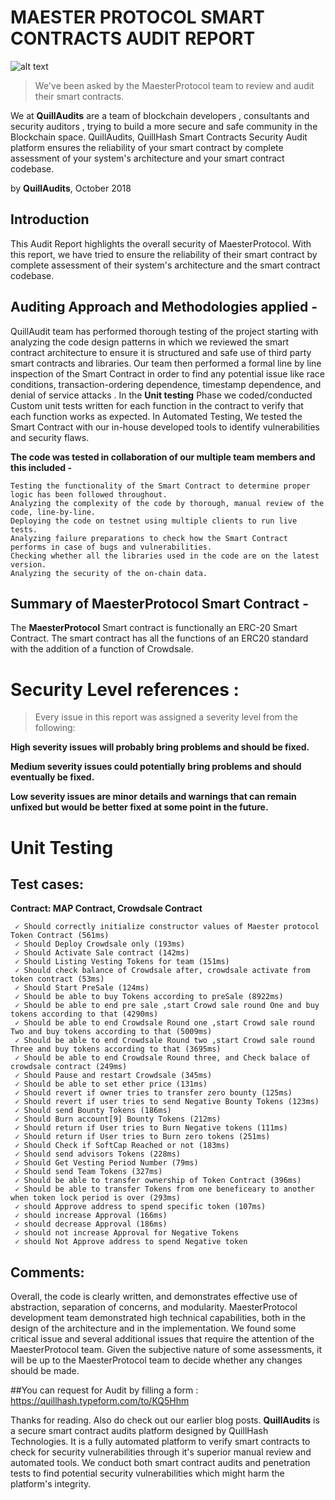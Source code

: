   #      MAESTER PROTOCOL SMART CONTRACTS AUDIT REPORT

![alt text](https://github.com/Quillhash/Audit_Reports/blob/master/Pic/Maester-Protocol.jpg)

>We've been asked by the MaesterProtocol team to review and audit their smart contracts.

We at **QuillAudits** are a team of blockchain developers , consultants and security auditors , trying to build a more secure and safe community in the Blockchain space. QuillAudits, QuillHash Smart Contracts Security Audit platform ensures the reliability of your smart contract by complete assessment of your system's architecture and your smart contract codebase.

by **QuillAudits**, October 2018

## Introduction

This Audit Report highlights the overall security of MaesterProtocol. With this report, we have tried to ensure the reliability of their smart contract by complete assessment of their system's architecture and the smart contract codebase.

## Auditing Approach and Methodologies applied -

QuillAudit team has performed thorough testing of the project starting with analyzing the code design patterns in which we reviewed the smart contract architecture to ensure it is structured and safe use of third party smart contracts and libraries.
Our team then performed a formal line by line inspection of the Smart Contract in order to find any potential issue like race conditions, transaction-ordering dependence, timestamp dependence, and denial of service attacks
.
In the **Unit testing** Phase we coded/conducted Custom unit tests written for each function in the contract to verify that each function works as expected. In Automated Testing, We tested the Smart Contract with our in-house developed tools to identify vulnerabilities and security flaws.

**The code was tested in collaboration of our multiple team members and this included -**

```
Testing the functionality of the Smart Contract to determine proper logic has been followed throughout.
Analyzing the complexity of the code by thorough, manual review of the code, line-by-line.
Deploying the code on testnet using multiple clients to run live tests.
Analyzing failure preparations to check how the Smart Contract performs in case of bugs and vulnerabilities.
Checking whether all the libraries used in the code are on the latest version.
Analyzing the security of the on-chain data.
```

## Summary of MaesterProtocol Smart Contract -

The **MaesterProtocol** Smart contract is functionally an ERC-20 Smart Contract. The smart contract has all the functions of an ERC20 standard with the addition of a function of Crowdsale.

# Security Level references :

> Every issue in this report was assigned a severity level from the following:

**High severity issues will probably bring problems and should be fixed.**

**Medium severity issues could potentially bring problems and should eventually be fixed.**

**Low severity issues are minor details and warnings that can remain unfixed but would be better fixed at some point in the future.**

# Unit Testing

## Test cases:

**Contract: MAP Contract, Crowdsale Contract**
```
 ✓ Should correctly initialize constructor values of Maester protocol Token Contract (561ms)
 ✓ Should Deploy Crowdsale only (193ms)
 ✓ Should Activate Sale contract (142ms)
 ✓ Should Listing Vesting Tokens for team (151ms)
 ✓ Should check balance of Crowdsale after, crowdsale activate from token contract (53ms)
 ✓ Should Start PreSale (124ms)
 ✓ Should be able to buy Tokens according to preSale (8922ms)
 ✓ Should be able to end pre sale ,start Crowd sale round One and buy tokens according to that (4290ms)
 ✓ Should be able to end Crowdsale Round one ,start Crowd sale round Two and buy tokens according to that (5009ms)
 ✓ Should be able to end Crowdsale Round two ,start Crowd sale round Three and buy tokens according to that (3695ms)
 ✓ Should be able to end Crowdsale Round three, and Check balace of crowdsale contract (249ms)
 ✓ Should Pause and restart Crowdsale (345ms)
 ✓ Should be able to set ether price (131ms)
 ✓ Should revert if owner tries to transfer zero bounty (125ms)
 ✓ Should revert if user tries to send Negative Bounty Tokens (123ms)
 ✓ Should send Bounty Tokens (186ms)
 ✓ Should Burn account[9] Bounty Tokens (212ms)
 ✓ Should return if User tries to Burn Negative tokens (111ms)
 ✓ Should return if User tries to Burn zero tokens (251ms)
 ✓ Should Check if SoftCap Reached or not (183ms)
 ✓ Should send advisors Tokens (228ms)
 ✓ Should Get Vesting Period Number (79ms)
 ✓ Should send Team Tokens (327ms)
 ✓ Should be able to transfer ownership of Token Contract (396ms)
 ✓ Should be able to transfer Tokens from one beneficeary to another when token lock period is over (293ms)
 ✓ should Approve address to spend specific token (107ms)
 ✓ should increase Approval (166ms)
 ✓ should decrease Approval (186ms)
 ✓ should not increase Approval for Negative Tokens
 ✓ should Not Approve address to spend Negative token
```


## Comments:

Overall, the code is clearly written, and demonstrates effective use of abstraction, separation of concerns, and modularity. MaesterProtocol development team demonstrated high technical capabilities, both in the design of the architecture and in the implementation.
We found some critical issue and several additional issues that require the attention of the MaesterProtocol team. Given the subjective nature of some assessments, it will be up to the MaesterProtocol team to decide whether any changes should be made.


##You can request for Audit by filling a form :
https://quillhash.typeform.com/to/KQ5Hhm


Thanks for reading. Also do check out our earlier blog posts.
**QuillAudits** is a secure smart contract audits platform designed by QuillHash Technologies. It is a fully automated platform to verify smart contracts to check for security vulnerabilities through it's superior manual review and automated tools. We conduct both smart contract audits and penetration tests to find potential security vulnerabilities which might harm the platform's integrity.
